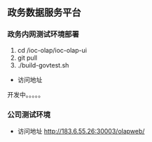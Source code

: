 ## 政务数据服务平台
### 政务内网测试环境部署

1. cd /ioc-olap/ioc-olap-ui
2. git pull
3. ./build-govtest.sh

* 访问地址
<!-- http://19.104.40.36/olapweb/ -->
开发中。。。。。


### 公司测试环境
<!-- 1. cd /root/platform-web
2. git pull
3. oc delete -f docker/platform-webui-test.yaml
4. ./build-test.sh
5. oc create -f docker/platform-webui-test.yaml -->

* 访问地址
http://183.6.55.26:30003/olapweb/
